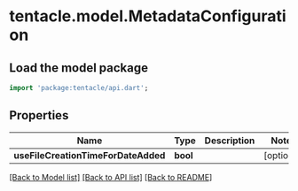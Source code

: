 # tentacle.model.MetadataConfiguration

## Load the model package
```dart
import 'package:tentacle/api.dart';
```

## Properties
Name | Type | Description | Notes
------------ | ------------- | ------------- | -------------
**useFileCreationTimeForDateAdded** | **bool** |  | [optional] 

[[Back to Model list]](../README.md#documentation-for-models) [[Back to API list]](../README.md#documentation-for-api-endpoints) [[Back to README]](../README.md)


